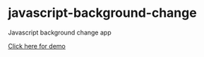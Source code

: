 # javascript-background-change

Javascript background change app

<a href='https://sinansarikaya.github.io/javascript-background-change/'>Click here for demo </a>
